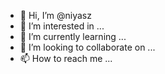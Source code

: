 - 👋 Hi, I’m @niyasz
- 👀 I’m interested in ...
- 🌱 I’m currently learning ...
- 💞️ I’m looking to collaborate on ...
- 📫 How to reach me ...

<!---
niyasz/niyasz is a ✨ special ✨ repository because its `README.md` (this file) appears on your GitHub profile.
You can click the Preview link to take a look at your changes.
--->
